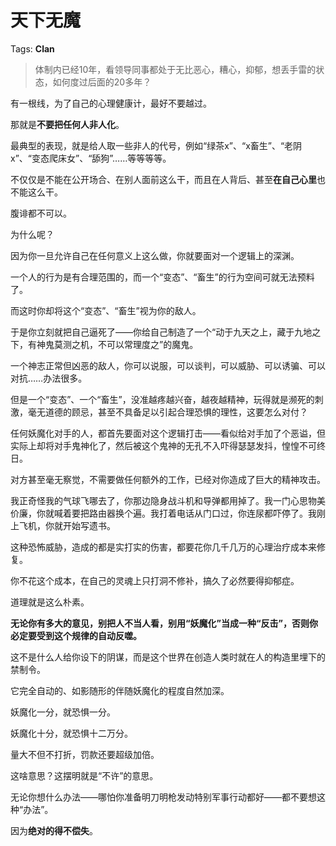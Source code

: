 # 天下无魔

Tags: **Clan**

> 体制内已经10年，看领导同事都处于无比恶心，糟心，抑郁，想丢手雷的状态，如何度过后面的20多年？



有一根线，为了自己的心理健康计，最好不要越过。

那就是**不要把任何人非人化**。

最典型的表现，就是给人取一些非人的代号，例如“绿茶x”、“x畜生”、“老阴x”、“变态爬床女”、“舔狗”……等等等等。

不仅仅是不能在公开场合、在别人面前这么干，而且在人背后、甚至**在自己心里**也不能这么干。

腹诽都不可以。

为什么呢？

因为你一旦允许自己在任何意义上这么做，你就要面对一个逻辑上的深渊。

一个人的行为是有合理范围的，而一个“变态”、“畜生”的行为空间可就无法预料了。

而这时你却将这个“变态”、“畜生”视为你的敌人。

于是你立刻就把自己逼死了——你给自己制造了一个“动于九天之上，藏于九地之下，有神鬼莫测之机，不可以常理度之”的魔鬼。

一个神志正常但凶恶的敌人，你可以说服，可以谈判，可以威胁、可以诱骗、可以对抗……办法很多。

但是一个“变态”、一个“畜生”，没准越疼越兴奋，越夜越精神，玩得就是濒死的刺激，毫无道德的顾忌，甚至不具备足以引起合理恐惧的理性，这要怎么对付？

任何妖魔化对手的人，都首先要面对这个逻辑打击——看似给对手加了个恶谥，但实际上却将对手鬼神化了，然后被这个鬼神的无孔不入吓得瑟瑟发抖，惶惶不可终日。

对方甚至毫无察觉，不需要做任何额外的工作，已经对你造成了巨大的精神攻击。

我正奇怪我的气球飞哪去了，你那边隐身战斗机和导弹都用掉了。我一门心思物美价廉，你就喊着要把路由器换个遍。我打着电话从门口过，你连尿都吓停了。我刚上飞机，你就开始写遗书。

这种恐怖威胁，造成的都是实打实的伤害，都要花你几千几万的心理治疗成本来修复。

你不花这个成本，在自己的灵魂上只打洞不修补，搞久了必然要得抑郁症。

道理就是这么朴素。

**无论你有多大的意见，别把人不当人看，别用“妖魔化”当成一种“反击”，否则你必定要受到这个规律的自动反噬。**

这不是什么人给你设下的阴谋，而是这个世界在创造人类时就在人的构造里埋下的禁制令。

它完全自动的、如影随形的伴随妖魔化的程度自然加深。

妖魔化一分，就恐惧一分。

妖魔化十分，就恐惧十二万分。

量大不但不打折，罚款还要超级加倍。

这啥意思？这摆明就是“不许”的意思。

  


无论你想什么办法——哪怕你准备明刀明枪发动特别军事行动都好——都不要想这种“办法”。

因为**绝对的得不偿失**。




